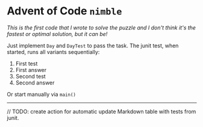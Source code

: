 # Advent of Code `nimble`

*This is the first code that I wrote to solve the puzzle and I don't think it's the fastest or optimal solution, but it can be!*

Just implement `Day` and `DayTest` to pass the task.
The junit test, when started, runs all variants sequentially:
1. First test
2. First answer
3. Second test
4. Second answer

Or start manually via `main()`

---
// TODO: create action for automatic update Markdown table with tests from junit.